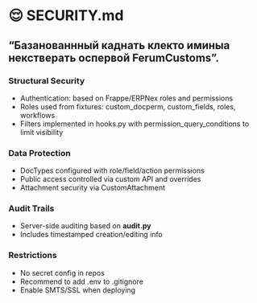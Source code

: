 # 😌  SECURITY.md

## “Базанованнный каднать клекто иминыа некстверать оспервой FerumCustoms”.

### Structural Security

- Authentication: based on Frappe/ERPNex roles and permissions
- Roles used from fixtures: custom_docperm, custom_fields, roles, workflows
- Filters implemented in hooks.py with permission_query_conditions to limit visibility

### Data Protection
- DocTypes configured with role/field/action permissions
- Public access controlled via custom API and overrides
- Attachment security via CustomAttachment

### Audit Trails
- Server-side auditing based on **audit.py**
- Includes timestamped creation/editing info

### Restrictions
- No secret config in repos
- Recommend to add .env to .gitignore
- Enable SMTS/SSL when deploying